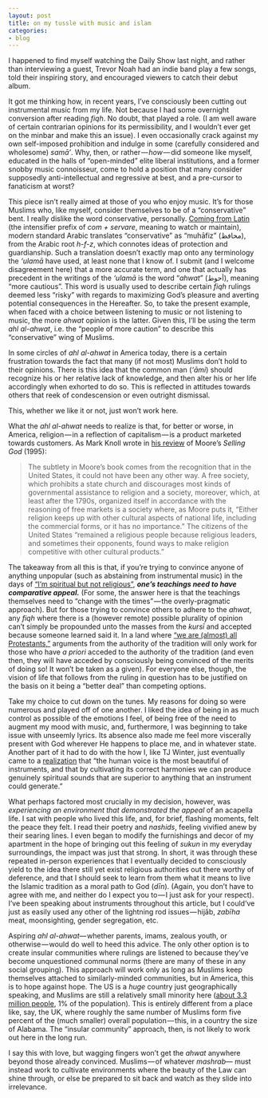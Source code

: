 ```yaml
---
layout: post
title: on my tussle with music and islam
categories:
- blog
---
```


I happened to find myself watching the Daily Show last night, and rather than interviewing a guest, Trevor Noah had an indie band play a few songs, told their inspiring story, and encouraged viewers to catch their debut album.

It got me thinking how, in recent years, I’ve consciously been cutting out instrumental music from my life. Not because I had some overnight conversion after reading *fiqh*. No doubt, that played a role. (I am well aware of certain contrarian opinions for its permissibility, and I wouldn’t ever get on the minbar and make this an issue). I even occasionally crack against my own self-imposed prohibition and indulge in some (carefully considered and wholesome) *samā’*. Why, then, or rather — *how* — did someone like myself, educated in the halls of “open-minded” elite liberal institutions, and a former snobby music connoisseur, come to hold a position that many consider supposedly anti-intellectual and regressive at best, and a pre-cursor to fanaticism at worst?

This piece isn’t really aimed at those of you who enjoy music. It’s for those Muslims who, like myself, consider themselves to be of a “conservative” bent. I really dislike the word conservative, personally. [Coming from Latin](http://www.etymonline.com/index.php?term=com-&allowed_in_frame=0) (the intensifier prefix of *com + servare*, meaning to watch or maintain), modern standard Arabic translates “conservative” as “muhāfiz” (محافظ), from the Arabic root *h-f-z*, which connotes ideas of protection and guardianship. Such a translation doesn’t exactly map onto any terminology the *‘ulamā* have used, at least none that I know of. I submit (and I welcome disagreement here) that a more accurate term, and one that actually has precedent in the writings of the *‘ulamā* is the word “*ahwat*” (أحوط), meaning “more cautious”. This word is usually used to describe certain *fiqh* rulings deemed less “risky” with regards to maximizing God’s pleasure and averting potential consequences in the Hereafter. So, to take the present example, when faced with a choice between listening to music or not listening to music, the more *ahwat* opinion is the latter. Given this, I’ll be using the term *ahl al-ahwat*, i.e. the “people of more caution” to describe this “conservative” wing of Muslims.

In some circles of *ahl al-ahwat* in America today, there is a certain frustration towards the fact that many (if not most) Muslims don’t hold to their opinions. There is this idea that the common man (*‘āmi*) should recognize his or her relative lack of knowledge, and then alter his or her life accordingly when exhorted to do so. This is reflected in attitudes towards others that reek of condescension or even outright dismissal.

This, whether we like it or not, just won’t work here.

What the *ahl al-ahwat* needs to realize is that, for better or worse, in America, religion — in a reflection of capitalism — is a product marketed towards customers. As Mark Knoll wrote in [his review](http://www.firstthings.com/article/1994/08/selling-god) of Moore’s *Selling God* (1995):

> The subtlety in Moore’s book comes from the recognition that in the United States, it could not have been any other way. A free society, which prohibits a state church and discourages most kinds of governmental assistance to religion and a society, moreover, which, at least after the 1790s, organized itself in accordance with the reasoning of free markets is a society where, as Moore puts it, “Either religion keeps up with other cultural aspects of national life, including the commercial forms, or it has no importance.” The citizens of the United States “remained a religious people because religious leaders, and sometimes their opponents, found ways to make religion competitive with other cultural products.”

The takeaway from all this is that, if you’re trying to convince anyone of anything unpopular (such as abstaining from instrumental music) in the days of [“I’m spiritual but not religious”](https://www.youtube.com/watch?v=si_21P1wxqc), ***one’s teachings need to have comparative appeal.*** (For some, the answer here is that the teachings themselves need to “change with the times” — the overly-pragmatic approach). But for those trying to convince others to adhere to the *ahwat*, any *fiqh* where there is a (however remote) possible plurality of opinion can’t simply be propounded unto the masses from the *kursī* and accepted because someone learned said it. In a land where [“we are (almost) all Protestants,”](http://www.theamericanconservative.com/dreher/we-are-almost-all-protestants-now/) arguments from the authority of the tradition will only work for those who have *a priori* acceded to the authority of the tradition (and even then, they will have acceded by consciously being convinced of the merits of doing so! It won’t be taken as a given). For everyone else, though, the vision of life that follows from the ruling in question has to be justified on the basis on it being a “better deal” than competing options.

Take my choice to cut down on the tunes. My reasons for doing so were numerous and played off of one another. I liked the idea of being in as much control as possible of the emotions I feel, of being free of the need to augment my mood with music, and, furthermore, I was beginning to take issue with unseemly lyrics. Its absence also made me feel more viscerally present with God wherever He happens to place me, and in whatever state. Another part of it had to do with the how I, like TJ Winter, just eventually came to a [realization](http://masud.co.uk/ISLAM/ahm/clarification-happy-muslims-video.htm) that “the human voice is the most beautiful of instruments, and that by cultivating its correct harmonies we can produce genuinely spiritual sounds that are superior to anything that an instrument could generate.”

What perhaps factored most crucially in my decision, however, was *experiencing an environment that demonstrated the appeal* of an acapella life. I sat with people who lived this life, and, for brief, flashing moments, felt the peace they felt. I read their poetry and *nashids*, feeling vivified anew by their searing lines. I even began to modify the furnishings and decor of my apartment in the hope of bringing out this feeling of *sukun* in my everyday surroundings, the impact was just that strong. In short, it was through these repeated in-person experiences that I eventually decided to consciously yield to the idea there still yet exist religious authorities out there worthy of deference, and that I should seek to learn from them what it means to live the Islamic tradition as a moral path to God (*dīn*). (Again, you don’t have to agree with me, and neither do I expect you to — I just ask for your respect). I’ve been speaking about instruments throughout this article, but I could’ve just as easily used any other of the lightning rod issues — hijāb, *zabīha* meat, moonsighting, gender segregation, etc.

Aspiring *ahl al-ahwat*— whether parents, imams, zealous youth, or otherwise — would do well to heed this advice. The only other option is to create insular communities where rulings are listened to because they’ve become unquestioned communal norms (there are many of these in any social grouping). This approach will work only as long as Muslims keep themselves attached to similarly-minded communities, but in America, this is to hope against hope. The US is a *huge* country just geographically speaking, and Muslims are still a relatively small minority here ([about 3.3 million people](http://www.pewresearch.org/fact-tank/2016/01/06/a-new-estimate-of-the-u-s-muslim-population/), 1% of the population). This is entirely different from a place like, say, the UK, where roughly the same number of Muslims form five percent of the (much smaller) overall population — this, in a country the size of Alabama. The “insular community” approach, then, is not likely to work out here in the long run.

I say this with love, but wagging fingers won’t get the *ahwat* anywhere beyond those already convinced. Muslims — of whatever *mashrab*— must instead work to cultivate environments where the beauty of the Law can shine through, or else be prepared to sit back and watch as they slide into irrelevance.



